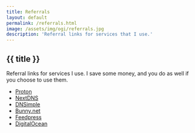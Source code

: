 ```yaml
---
title: Referrals
layout: default
permalink: /referrals.html
image: /assets/img/ogi/referrals.jpg
description: 'Referral links for services that I use.'
---
```

<h2 class="page__header">{{ title }}</h2>

Referral links for services I use. I save some money, and you do as well if you choose to use them.

<ul class="link__list">
  <li><a class="no-underline plausible-event-name=Proton+referral" href="https://pr.tn/ref/X775YX40Z50G">Proton</a></li>
  <li><a class="no-underline plausible-event-name=NextDNS+referral" href="https://nextdns.io/?from=m56mt3z6">NextDNS</a></li>
  <li><a class="no-underline plausible-event-name=DNSimple+referral" href="https://dnsimple.com/r/3a7cbb9e15df8f">DNSimple</a></li>
  <li><a class="no-underline plausible-event-name=bunny+referral" href="https://bunny.net?ref=revw3mehej">Bunny.net</a></li>
  <li><a class="no-underline plausible-event-name=Feedpress+referral" href="https://feedpress.com/?affid=34370">Feedpress</a></li>
  <li><a class="no-underline plausible-event-name=DigitalOcean+referral" href="https://m.do.co/c/3635bf99aee2">DigitalOcean</a></li>
</ul>